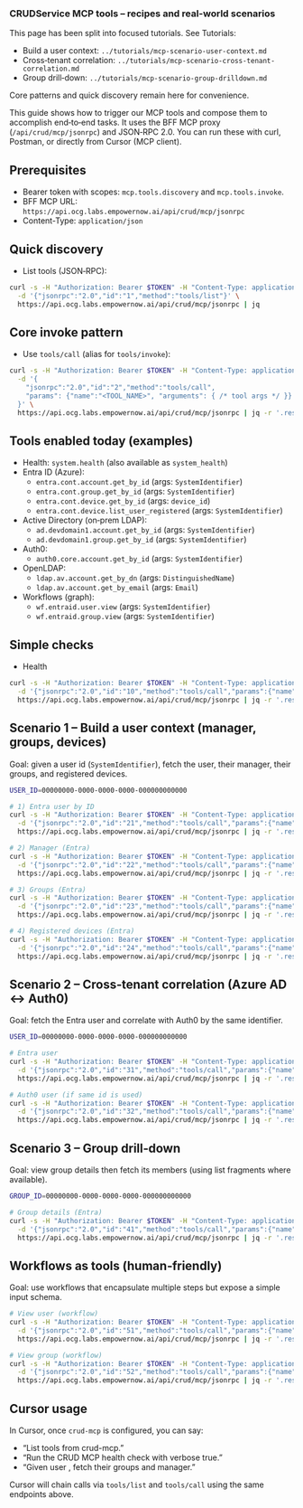 ### CRUDService MCP tools – recipes and real-world scenarios

This page has been split into focused tutorials. See Tutorials:
- Build a user context: `../tutorials/mcp-scenario-user-context.md`
- Cross‑tenant correlation: `../tutorials/mcp-scenario-cross-tenant-correlation.md`
- Group drill‑down: `../tutorials/mcp-scenario-group-drilldown.md`

Core patterns and quick discovery remain here for convenience.

This guide shows how to trigger our MCP tools and compose them to accomplish end‑to‑end tasks. It uses the BFF MCP proxy (`/api/crud/mcp/jsonrpc`) and JSON‑RPC 2.0. You can run these with curl, Postman, or directly from Cursor (MCP client).

## Prerequisites
- Bearer token with scopes: `mcp.tools.discovery` and `mcp.tools.invoke`.
- BFF MCP URL: `https://api.ocg.labs.empowernow.ai/api/crud/mcp/jsonrpc`
- Content-Type: `application/json`

## Quick discovery
- List tools (JSON‑RPC):
```bash
curl -s -H "Authorization: Bearer $TOKEN" -H "Content-Type: application/json" \
  -d '{"jsonrpc":"2.0","id":"1","method":"tools/list"}' \
  https://api.ocg.labs.empowernow.ai/api/crud/mcp/jsonrpc | jq
```

## Core invoke pattern
- Use `tools/call` (alias for `tools/invoke`):
```bash
curl -s -H "Authorization: Bearer $TOKEN" -H "Content-Type: application/json" \
  -d '{
    "jsonrpc":"2.0","id":"2","method":"tools/call",
    "params": {"name":"<TOOL_NAME>", "arguments": { /* tool args */ }}
  }' \
  https://api.ocg.labs.empowernow.ai/api/crud/mcp/jsonrpc | jq -r '.result.content[0].text' | jq
```

## Tools enabled today (examples)
- Health: `system.health` (also available as `system_health`)
- Entra ID (Azure):
  - `entra.cont.account.get_by_id` (args: `SystemIdentifier`)
  - `entra.cont.group.get_by_id` (args: `SystemIdentifier`)
  - `entra.cont.device.get_by_id` (args: `device_id`)
  - `entra.cont.device.list_user_registered` (args: `SystemIdentifier`)
- Active Directory (on‑prem LDAP):
  - `ad.devdomain1.account.get_by_id` (args: `SystemIdentifier`)
  - `ad.devdomain1.group.get_by_id` (args: `SystemIdentifier`)
- Auth0:
  - `auth0.core.account.get_by_id` (args: `SystemIdentifier`)
- OpenLDAP:
  - `ldap.av.account.get_by_dn` (args: `DistinguishedName`)
  - `ldap.av.account.get_by_email` (args: `Email`)
- Workflows (graph):
  - `wf.entraid.user.view` (args: `SystemIdentifier`)
  - `wf.entraid.group.view` (args: `SystemIdentifier`)

## Simple checks
- Health
```bash
curl -s -H "Authorization: Bearer $TOKEN" -H "Content-Type: application/json" \
  -d '{"jsonrpc":"2.0","id":"10","method":"tools/call","params":{"name":"system.health","arguments":{"verbose":true}}}' \
  https://api.ocg.labs.empowernow.ai/api/crud/mcp/jsonrpc | jq -r '.result.content[0].text' | jq
```

## Scenario 1 – Build a user context (manager, groups, devices)
Goal: given a user id (`SystemIdentifier`), fetch the user, their manager, their groups, and registered devices.

```bash
USER_ID=00000000-0000-0000-0000-000000000000

# 1) Entra user by ID
curl -s -H "Authorization: Bearer $TOKEN" -H "Content-Type: application/json" \
  -d '{"jsonrpc":"2.0","id":"21","method":"tools/call","params":{"name":"entra.cont.account.get_by_id","arguments":{"SystemIdentifier":"'"$USER_ID"'"}}}' \
  https://api.ocg.labs.empowernow.ai/api/crud/mcp/jsonrpc | jq -r '.result.content[0].text' | tee /tmp/user.json | jq

# 2) Manager (Entra)
curl -s -H "Authorization: Bearer $TOKEN" -H "Content-Type: application/json" \
  -d '{"jsonrpc":"2.0","id":"22","method":"tools/call","params":{"name":"entra.cont.account.get_manager","arguments":{"SystemIdentifier":"'"$USER_ID"'"}}}' \
  https://api.ocg.labs.empowernow.ai/api/crud/mcp/jsonrpc | jq -r '.result.content[0].text' | tee /tmp/manager.json | jq

# 3) Groups (Entra)
curl -s -H "Authorization: Bearer $TOKEN" -H "Content-Type: application/json" \
  -d '{"jsonrpc":"2.0","id":"23","method":"tools/call","params":{"name":"entra.cont.account.list_groups","arguments":{"SystemIdentifier":"'"$USER_ID"'"}}}' \
  https://api.ocg.labs.empowernow.ai/api/crud/mcp/jsonrpc | jq -r '.result.content[0].text' | tee /tmp/groups.json | jq '.[0:10]'

# 4) Registered devices (Entra)
curl -s -H "Authorization: Bearer $TOKEN" -H "Content-Type: application/json" \
  -d '{"jsonrpc":"2.0","id":"24","method":"tools/call","params":{"name":"entra.cont.device.list_user_registered","arguments":{"SystemIdentifier":"'"$USER_ID"'"}}}' \
  https://api.ocg.labs.empowernow.ai/api/crud/mcp/jsonrpc | jq -r '.result.content[0].text' | tee /tmp/devices.json | jq '.[0:10]'
```

## Scenario 2 – Cross‑tenant correlation (Azure AD ↔ Auth0)
Goal: fetch the Entra user and correlate with Auth0 by the same identifier.

```bash
USER_ID=00000000-0000-0000-0000-000000000000

# Entra user
curl -s -H "Authorization: Bearer $TOKEN" -H "Content-Type: application/json" \
  -d '{"jsonrpc":"2.0","id":"31","method":"tools/call","params":{"name":"entra.cont.account.get_by_id","arguments":{"SystemIdentifier":"'"$USER_ID"'"}}}' \
  https://api.ocg.labs.empowernow.ai/api/crud/mcp/jsonrpc | jq -r '.result.content[0].text' | jq '{id: .SystemIdentifier, upn: .UserPrincipalName}'

# Auth0 user (if same id is used)
curl -s -H "Authorization: Bearer $TOKEN" -H "Content-Type: application/json" \
  -d '{"jsonrpc":"2.0","id":"32","method":"tools/call","params":{"name":"auth0.account.get_by_id","arguments":{"SystemIdentifier":"'"$USER_ID"'"}}}' \
  https://api.ocg.labs.empowernow.ai/api/crud/mcp/jsonrpc | jq -r '.result.content[0].text' | jq '{id: .user_id, email: .email}'
```

## Scenario 3 – Group drill‑down
Goal: view group details then fetch its members (using list fragments where available).

```bash
GROUP_ID=00000000-0000-0000-0000-000000000000

# Group details (Entra)
curl -s -H "Authorization: Bearer $TOKEN" -H "Content-Type: application/json" \
  -d '{"jsonrpc":"2.0","id":"41","method":"tools/call","params":{"name":"entra.cont.group.get_by_id","arguments":{"SystemIdentifier":"'"$GROUP_ID"'"}}}' \
  https://api.ocg.labs.empowernow.ai/api/crud/mcp/jsonrpc | jq -r '.result.content[0].text' | jq '{id: .SystemIdentifier, name: .Name, desc: .Description}'
```

## Workflows as tools (human‑friendly)
Goal: use workflows that encapsulate multiple steps but expose a simple input schema.

```bash
# View user (workflow)
curl -s -H "Authorization: Bearer $TOKEN" -H "Content-Type: application/json" \
  -d '{"jsonrpc":"2.0","id":"51","method":"tools/call","params":{"name":"wf.entraid.user.view","arguments":{"SystemIdentifier":"'"$USER_ID"'"}}}' \
  https://api.ocg.labs.empowernow.ai/api/crud/mcp/jsonrpc | jq -r '.result.content[0].text' | jq

# View group (workflow)
curl -s -H "Authorization: Bearer $TOKEN" -H "Content-Type: application/json" \
  -d '{"jsonrpc":"2.0","id":"52","method":"tools/call","params":{"name":"wf.entraid.group.view","arguments":{"SystemIdentifier":"'"$GROUP_ID"'"}}}' \
  https://api.ocg.labs.empowernow.ai/api/crud/mcp/jsonrpc | jq -r '.result.content[0].text' | jq
```

## Cursor usage
In Cursor, once `crud-mcp` is configured, you can say:
- “List tools from crud-mcp.”
- “Run the CRUD MCP health check with verbose true.”
- “Given user <id>, fetch their groups and manager.”

Cursor will chain calls via `tools/list` and `tools/call` using the same endpoints above.


